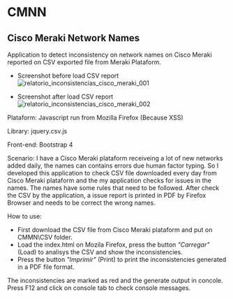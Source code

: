 # CMNN
## Cisco Meraki Network Names
Application to detect inconsistency on network names on Cisco Meraki reported on CSV exported file from Meraki Plataform.

- Screenshot before load CSV report
![relatorio_inconsistencias_cisco_meraki_001](https://user-images.githubusercontent.com/12129206/56477309-8fa12080-647a-11e9-813f-87681584cbe0.png)

- Screenshot after load CSV report
![relatorio_inconsistencias_cisco_meraki_002](https://user-images.githubusercontent.com/12129206/56477310-8fa12080-647a-11e9-82ba-b27b0db5162e.png)

Plataform: Javascript run from Mozilla Firefox (Because XSS)

Library: jquery.csv.js

Front-end: Bootstrap 4

Scenario: I have a Cisco Meraki plataform receiveing a lot of new networks added daily, the names can contains errors due human factor typing. So I developed this application to check CSV file downloaded every day from Cisco Meraki plataform and the my application checks for issues in the names. The names have some rules that need to be followed. After check the CSV by the application, a issue report is printed in PDF by Firefox Browser and needs to be correct the wrong names.

How to use: 
- First download the CSV file from Cisco Meraki plataform and put on CMMN\CSV folder.
- Load the index.html on Mozila Firefox, press the button _"Carregar"_ (Load) to analisys the CSV and show the inconsistencies.
- Press the button _"Imprimir"_ (Print) to print the inconsistencies generated in a PDF file format.

The inconsistencies are marked as red and the generate output in concole. Press F12 and click on console tab to check console messages.
